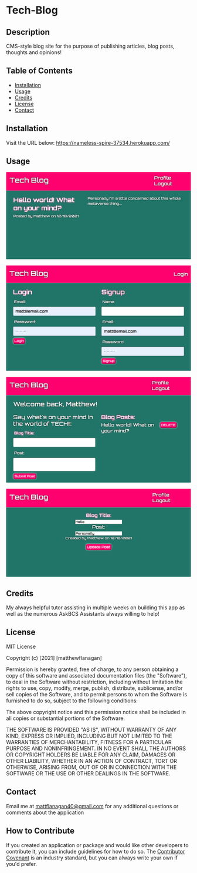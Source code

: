 # Tech-Blog

## Description
CMS-style blog site for the purpose of publishing articles, blog posts, thoughts and opinions! 

## Table of Contents
- [Installation](#installation)
- [Usage](#usage)
- [Credits](#credits)
- [License](#license)
- [Contact](#contact)

## Installation
Visit the URL below:
https://nameless-spire-37534.herokuapp.com/

## Usage
![Homepage](assets/Images/homepage.png)

![Signup & Login](assets/Images/signup.png)

![Profile](assets/Images/profile.png)

![Update Post](assets/Images/edit.png)

## Credits
My always helpful tutor assisting in multiple weeks on building this app as well as the numerous AskBCS Assistants always willing to help! 

## License
MIT License

Copyright (c) [2021] [matthewflanagan]

Permission is hereby granted, free of charge, to any person obtaining a copy
of this software and associated documentation files (the "Software"), to deal
in the Software without restriction, including without limitation the rights
to use, copy, modify, merge, publish, distribute, sublicense, and/or sell
copies of the Software, and to permit persons to whom the Software is
furnished to do so, subject to the following conditions:

The above copyright notice and this permission notice shall be included in all
copies or substantial portions of the Software.

THE SOFTWARE IS PROVIDED "AS IS", WITHOUT WARRANTY OF ANY KIND, EXPRESS OR
IMPLIED, INCLUDING BUT NOT LIMITED TO THE WARRANTIES OF MERCHANTABILITY,
FITNESS FOR A PARTICULAR PURPOSE AND NONINFRINGEMENT. IN NO EVENT SHALL THE
AUTHORS OR COPYRIGHT HOLDERS BE LIABLE FOR ANY CLAIM, DAMAGES OR OTHER
LIABILITY, WHETHER IN AN ACTION OF CONTRACT, TORT OR OTHERWISE, ARISING FROM,
OUT OF OR IN CONNECTION WITH THE SOFTWARE OR THE USE OR OTHER DEALINGS IN THE
SOFTWARE.

## Contact
Email me at mattflanagan40@gmail.com for any additional questions or comments about the application

## How to Contribute
If you created an application or package and would like other developers to contribute it, you can include guidelines for how to do so. The [Contributor Covenant](https://www.contributor-covenant.org/) is an industry standard, but you can always write your own if you'd prefer.
